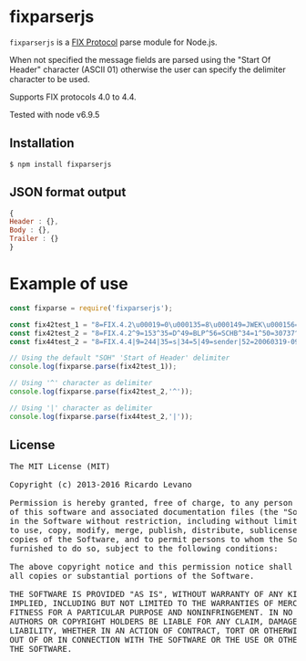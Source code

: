 # fixparserjs

`fixparserjs` is a [FIX Protocol](http://www.fixtradingcommunity.org/) parse module for Node.js.

When not specified the message fields are parsed using the "Start Of Header" character (ASCII 01) otherwise the user can specify the delimiter character to be used. 

Supports FIX protocols 4.0  to 4.4.

Tested with node v6.9.5

## Installation

    $ npm install fixparserjs

## JSON format output

```js
{
Header : {},
Body : {},
Trailer : {}
}
```

**Example of use**
=================================

```js
const fixparse = require('fixparserjs');

const fix42test_1 = "8=FIX.4.2\u00019=0\u000135=8\u000149=JWEK\u000156=BNJM\u000134=3\u000150=5157\u000157=5850\u000152=20150406-12:17:27\u000111=d3e3f1b3-da8a-4310-884e-9abc3cc0980b\u000137=acd163dd-232d-4bc5-9dcb-9f484a0462c3\u000141=1aa523a8-2533-4c96-97ac-f717b358773b\u0001109=711910\u000176=711910\u000117=b7969f8e-56d3-40c8-b2dc-75322b76ec1a\u000120=0\u000139=2\u00011=JWEK849300461\u000155=HCBK\u000148=464288430\u000122=1\u000154=2\u000138=80300\u000140=1\u000159=0\u000132=80300\u000131=48.141000\u000130=O\u000129=1\u000114=80300\u00016=280.99\u000175=20150406-12:17:27\u000160=20150406-12:17:27\u0001150=2\u0001151=0\u0001207=P\u000110=0\u0001";
const fix42test_2 = "8=FIX.4.2^9=153^35=D^49=BLP^56=SCHB^34=1^50=30737^97=Y^52=20000809-20:20:50^11=90001008^1=10030003^21=2^55=TESTA^54=1^38=4000^40=2^59=0^44=30^47=I^60=20000809-18:20:32^10=061^";
const fix44test_2 = "8=FIX.4.4|9=244|35=s|34=5|49=sender|52=20060319-09:08:20.881|56=target|22=8|40=2|44=9|48=ABC|55=ABC|60=20060319-09:08:19|548=184214|549=2|550=0|552=2|54=1|38=9|453=2|448=8|447=D|452=4|448=AAA35777|447=D|452=3|54=2|38=9|453=2|448=8|447=D|452=4|448=aaa|447=D|452=3|10=100|8=FIX.4.4|9=244|35=s|34=5|49=sender|52=20060319-09:08:20.881|56=target|22=8|40=2|44=9|48=ABC|55=ABC|60=20060319-09:08:19|548=184214|549=2|550=0|552=2|54=1|38=9|453=2|448=8|447=D|452=4|448=AAA35777|447=D|452=3|54=2|38=9|453=2|448=8|447=D|452=4|448=aaa|447=D|452=3|10=100|8=FIX.4.4|9=244|35=s|34=5|49=sender|52=20060319-09:08:20.881|56=target|22=8|40=2|44=9|48=ABC|55=ABC|60=20060319-09:08:19|548=184214|549=2|550=0|552=2|54=1|38=9|453=2|448=8|447=D|452=4|448=AAA35777|447=D|452=3|54=2|38=9|453=2|448=8|447=D|452=4|448=aaa|447=D|452=3|10=100|8=FIX.4.4|9=244|35=s|34=5|49=sender|52=20060319-09:08:20.881|56=target|22=8|40=2|44=9|48=ABC|55=ABC|60=20060319-09:08:19|548=184214|549=2|550=0|552=2|54=1|38=9|453=2|448=8|447=D|452=4|448=AAA35777|447=D|452=3|54=2|38=9|453=2|448=8|447=D|452=4|448=aaa|447=D|452=3|10=100";

// Using the default "SOH" 'Start of Header' delimiter
console.log(fixparse.parse(fix42test_1));

// Using '^' character as delimiter
console.log(fixparse.parse(fix42test_2,'^'));

// Using '|' character as delimiter
console.log(fixparse.parse(fix44test_2,'|'));

```

## License

<pre>
The MIT License (MIT)

Copyright (c) 2013-2016 Ricardo Levano

Permission is hereby granted, free of charge, to any person obtaining a copy
of this software and associated documentation files (the "Software"), to deal
in the Software without restriction, including without limitation the rights
to use, copy, modify, merge, publish, distribute, sublicense, and/or sell
copies of the Software, and to permit persons to whom the Software is
furnished to do so, subject to the following conditions:

The above copyright notice and this permission notice shall be included in
all copies or substantial portions of the Software.

THE SOFTWARE IS PROVIDED "AS IS", WITHOUT WARRANTY OF ANY KIND, EXPRESS OR
IMPLIED, INCLUDING BUT NOT LIMITED TO THE WARRANTIES OF MERCHANTABILITY,
FITNESS FOR A PARTICULAR PURPOSE AND NONINFRINGEMENT. IN NO EVENT SHALL THE
AUTHORS OR COPYRIGHT HOLDERS BE LIABLE FOR ANY CLAIM, DAMAGES OR OTHER
LIABILITY, WHETHER IN AN ACTION OF CONTRACT, TORT OR OTHERWISE, ARISING FROM,
OUT OF OR IN CONNECTION WITH THE SOFTWARE OR THE USE OR OTHER DEALINGS IN
THE SOFTWARE.
</pre>
